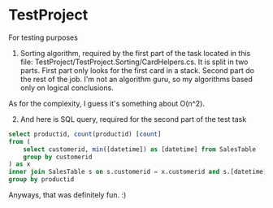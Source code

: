# TestProject
For testing purposes

1) Sorting algorithm, required by the first part of the task located in this file: TestProject/TestProject.Sorting/CardHelpers.cs.
It is split in two parts. First part only looks for the first card in a stack. Second part do the rest of the job.
I'm not an algorithm guru, so my algorithms based only on logical conclusions.

As for the complexity, I guess it's something about O(n^2).

2) And here is SQL query, required for the second part of the test task

```SQL
select productid, count(productid) [count]
from (
	select customerid, min([datetime]) as [datetime] from SalesTable
	group by customerid
) as x
inner join SalesTable s on s.customerid = x.customerid and s.[datetime] = x.[datetime]
group by productid
```

Anyways, that was definitely fun. :)
